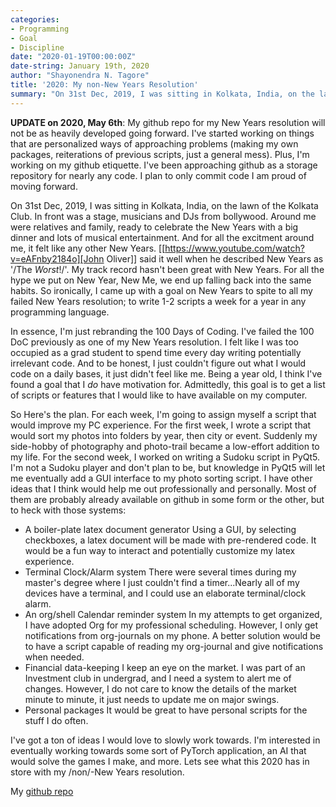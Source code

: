 ```yaml
---
categories:
- Programming
- Goal
- Discipline
date: "2020-01-19T00:00:00Z"
date-string: January 19th, 2020
author: "Shayonendra N. Tagore"
title: '2020: My non-New Years Resolution'
summary: "On 31st Dec, 2019, I was sitting in Kolkata, India, on the lawn of the Kolkata Club.  In front was a stage, musicians and DJs from bollywood.  Around me were relatives and family, ready to celebrate the New Years with a big dinner and lots of musical entertainment.  And for all the excitment around me, it felt like any other New Years. [[https://www.youtube.com/watch?v=eAFnby2184o][John Oliver]] said it well when he described New Years as '/The *Worst*!/'.  My track record hasn't been great with New Years.  For all the hype we put on New Year, New Me, we end up falling back into the same habits.  So ironically, I came up with a goal on New Years to spite to all my failed New Years resolution; to write 1-2 scripts a week for a year in any programming language."
---
```


**UPDATE on 2020, May 6th**: My github repo for my New Years resolution will not be as heavily developed going forward. I've started working on things that are personalized ways of approaching problems (making my own packages, reiterations of previous scripts, just a general mess). Plus, I'm working on my github etiquette. I've been approaching github as a storage repository for nearly any code. I plan to only commit code I am proud of moving forward.

On 31st Dec, 2019, I was sitting in Kolkata, India, on the lawn of the Kolkata Club.  In front was a stage, musicians and DJs from bollywood.  Around me were relatives and family, ready to celebrate the New Years with a big dinner and lots of musical entertainment.  And for all the excitment around me, it felt like any other New Years. [[https://www.youtube.com/watch?v=eAFnby2184o][John Oliver]] said it well when he described New Years as '/The *Worst*!/'.  My track record hasn't been great with New Years.  For all the hype we put on New Year, New Me, we end up falling back into the same habits.  So ironically, I came up with a goal on New Years to spite to all my failed New Years resolution; to write 1-2 scripts a week for a year in any programming language.

In essence, I'm just rebranding the 100 Days of Coding.  I've failed the 100 DoC previously as one of my New Years resolution.  I felt like I was too occupied as a grad student to spend time every day writing potentially irrelevant code.  And to be honest, I just couldn't figure out what I would code on a daily bases, it just didn't feel like me.  Being a year old, I think I've found a goal that I _do_ have motivation for.  Admittedly, this goal is to get a list of scripts or features that I would like to have available on my computer.

So Here's the plan.  For each week, I'm going to assign myself a script that would improve my PC experience.  For the first week, I wrote a script that would sort my photos into folders by year, then city or event.  Suddenly my side-hobby of photography and photo-trail became a low-effort addition to my life.  For the second week, I worked on writing a Sudoku script in PyQt5.  I'm not a Sudoku player and don't plan to be, but knowledge in PyQt5 will let me eventually add a GUI interface to my photo sorting script.  I have other ideas that I think would help me out professionally and personally.  Most of them are probably already available on github in some form or the other, but to heck with those systems:

- A boiler-plate latex document generator
    Using a GUI, by selecting checkboxes, a latex document will be made with pre-rendered code.  It would be a fun way to interact and potentially customize my latex experience.
- Terminal Clock/Alarm system
    There were several times during my master's degree where I just couldn't find a timer...Nearly all of my devices have a terminal, and I could use an elaborate terminal/clock alarm.
- An org/shell Calendar reminder system
    In my attempts to get organized, I have adopted Org for my professional scheduling.  However, I only get notifications from org-journals on my phone.  A better solution would be to have a script capable of reading my org-journal and give notifications when needed.
- Financial data-keeping
    I keep an eye on the market. I was part of an Investment club in undergrad, and I need a system to alert me of changes. However, I do not care to know the details of the market minute to minute, it just needs to update me on major swings.
- Personal packages
    It would be great to have personal scripts for the stuff I do often.

I've got a ton of ideas I would love to slowly work towards.  I'm interested in eventually working towards some sort of PyTorch application, an AI that would solve the games I make, and more.  Lets see what this 2020 has in store with my /non/-New Years resolution.

My [github repo](https://github.com/SNTag/weekly-program)
